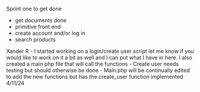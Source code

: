 Sprint one to get done
  - get documents done
  - primitive front end
  - create account and/or log in
  - search products

Xander R - I started working on a login/create user script let me know if you would like to work on it a bit as well and I can put what I have in here. I also created a main php file that will call the functions
    - Create user needs testing but should otherwise be done
    - Main.php will be continually edited to add the new functions but has the create_user function implemented 4/11/24
